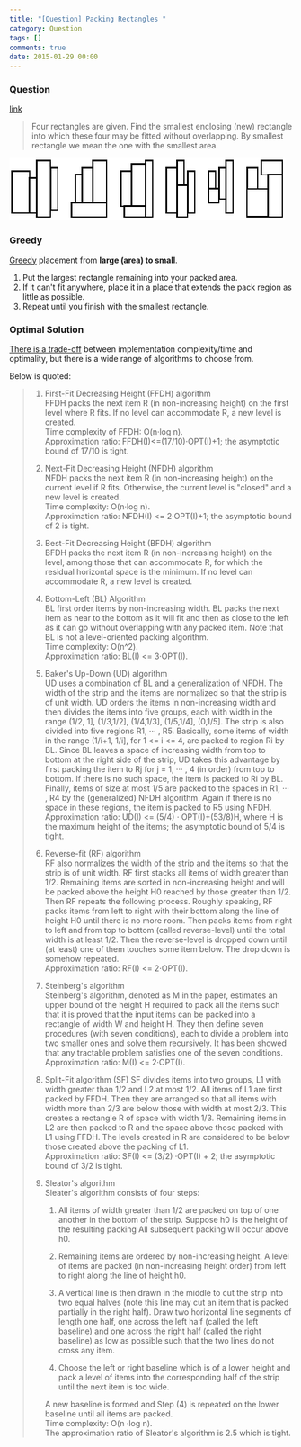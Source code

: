 ```yaml
---
title: "[Question] Packing Rectangles "
category: Question
tags: []
comments: true
date: 2015-01-29 00:00
---
```



### Question

[link](http://olympiads.win.tue.nl/ioi95/task/pack.html)

> Four rectangles are given. Find the smallest enclosing (new) rectangle into which these four may be fitted without overlapping. By smallest rectangle we mean the one with the smallest area.

![](/images/packing-rect.gif)

### Greedy

[Greedy](http://stackoverflow.com/a/1213571) placement from **large (area) to small**.

1. Put the largest rectangle remaining into your packed area.
1. If it can't fit anywhere, place it in a place that extends the pack region as little as possible.
1. Repeat until you finish with the smallest rectangle.

### Optimal Solution

[There is a trade-off](http://stackoverflow.com/a/4264497) between implementation complexity/time and optimality, but there is a wide range of algorithms to choose from.

Below is quoted:

<blockquote>
    <div class="post-text" itemprop="text">
<ol>
<li><p>First-Fit Decreasing Height (FFDH) algorithm<br>
FFDH packs the next item R (in non-increasing height) on the first level where R fits. If no level can accommodate R, a new level is created.<br>
Time complexity of FFDH: O(n·log n).<br>
Approximation ratio: FFDH(I)&lt;=(17/10)·OPT(I)+1; the asymptotic bound of 17/10 is tight.</p></li>
<li><p>Next-Fit Decreasing Height (NFDH) algorithm<br>
NFDH packs the next item R (in non-increasing height) on the current level if R fits. Otherwise, the current level is "closed" and a new level is created.<br>
Time complexity: O(n·log n).<br>
Approximation ratio: NFDH(I) &lt;= 2·OPT(I)+1; the asymptotic bound of 2 is tight.</p></li>
<li><p>Best-Fit Decreasing Height (BFDH) algorithm<br>
BFDH packs the next item R (in non-increasing height) on the level, among those that can accommodate R, for which the residual horizontal space is the minimum. If no level can accommodate R, a new level is created. </p></li>
<li><p>Bottom-Left (BL) Algorithm<br>
BL first order items by non-increasing width. BL packs the next item as near to the bottom as it will fit and then as close to the left as it can go without overlapping with any packed item. Note that BL is not a level-oriented packing algorithm.<br>
Time complexity: O(n^2).<br>
Approximation ratio: BL(I) &lt;= 3·OPT(I).  </p></li>
<li><p>Baker's Up-Down (UD) algorithm<br>
UD uses a combination of BL and a generalization of NFDH. The width of the strip and the items are normalized so that the strip is of unit width. UD orders the items in non-increasing width and then divides the items into five groups, each with width in the range (1/2, 1], (1/3,1/2], (1/4,1/3], (1/5,1/4], (0,1/5]. The strip is also divided into five regions R1, ··· , R5. Basically, some items of width in the range (1/i+1, 1/i], for 1 &lt;= i &lt;= 4, are packed to region Ri by BL. Since BL leaves a space of increasing width from top to bottom at the right side of the strip, UD takes this advantage by first packing the item to Rj for j = 1, ··· , 4 (in order) from top to bottom. If there is no such space, the item is packed to Ri by BL. Finally, items of size at most 1/5 are packed to the spaces in R1, ··· , R4 by the (generalized) NFDH algorithm. Again if there is no space in these regions, the item is packed to R5 using NFDH.<br>
Approximation ratio: UD(I) &lt;= (5/4) · OPT(I)+(53/8)H, where H is the maximum height of the items; the asymptotic bound of 5/4 is tight.</p></li>
<li><p>Reverse-fit (RF) algorithm<br>
RF also normalizes the width of the strip and the items so that the strip is of unit width. RF first stacks all items of width greater than 1/2. Remaining items are sorted in non-increasing height and will be packed above the height H0 reached by those greater than 1/2. Then RF repeats the following process. Roughly speaking, RF packs items from left to right with their bottom along the line of height H0 until there is no more room. Then packs items from right to left and from top to bottom (called reverse-level) until the total width is at least 1/2. Then the reverse-level is dropped down until (at least) one of them touches some item below. The drop down is somehow repeated.<br>
Approximation ratio: RF(I) &lt;= 2·OPT(I).</p></li>
<li><p>Steinberg's algorithm<br>
Steinberg's algorithm, denoted as M in the paper, estimates an upper bound of the height H required to pack all the items such that it is proved that the input items can be packed into a rectangle of width W and height H. They then define seven procedures (with seven conditions), each to divide a problem into two smaller ones and solve them recursively. It has been showed that any tractable problem satisfies one of the seven conditions.<br>
Approximation ratio: M(I) &lt;= 2·OPT(I).</p></li>
<li><p>Split-Fit algorithm (SF)
SF divides items into two groups, L1 with width greater than 1/2 and L2 at most 1/2. All items of L1 are first packed by FFDH. Then they are arranged so that all items with width more than 2/3 are below those with width at most 2/3. This creates a rectangle R of space with width 1/3. Remaining items in L2 are then packed to R and the space above those packed with L1 using FFDH. The levels created in R are considered to be below those created above the packing of L1.<br>
Approximation ratio: SF(I) &lt;= (3/2) ·OPT(I) + 2; the asymptotic bound of 3/2 is tight.</p></li>
<li><p>Sleator's algorithm<br>
Sleater's algorithm consists of four steps:</p>

<ol>
<li><p>All items of width greater than 1/2 are packed on top of one another in the bottom of the strip. Suppose h0 is the height of the resulting packing All subsequent packing will occur above h0.</p></li>
<li><p>Remaining items are ordered by non-increasing height. A level of items are packed (in non-increasing height order) from left to right along the line of height h0. </p></li>
<li><p>A vertical line is then drawn in the middle to cut the strip into two equal halves (note this line may cut an item that is packed partially in the right half). Draw two horizontal line segments of length one half, one across the left half (called the left baseline) and one across the right half (called the right baseline) as low as possible such that the two lines do not cross any item.</p></li>
<li><p>Choose the left or right baseline which is of a lower height and pack a level of items into the corresponding half of the strip until the next item is too wide.</p></li>
</ol>

<p>A new baseline is formed and Step (4) is repeated on the lower baseline until all items are packed.<br>
Time complexity: O(n ·log n).<br>
The approximation ratio of Sleator's algorithm is 2.5 which is tight.</p></li>
</ol>
    </div>
</blockquote>
